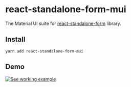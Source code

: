 # react-standalone-form-mui

The Material UI suite for [react-standalone-form](https://www.npmjs.com/package/react-standalone-form)
library.

## Install

```
yarn add react-standalone-form-mui
```

## Demo

[![See working example](https://codesandbox.io/static/img/play-codesandbox.svg)](https://codesandbox.io/s/react-standalone-form-mui-9h0zv?fontsize=14&hidenavigation=1)
